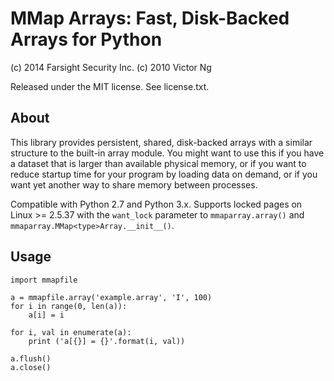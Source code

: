 MMap Arrays: Fast, Disk-Backed Arrays for Python
================================================

(c) 2014 Farsight Security Inc.
(c) 2010 Victor Ng

Released under the MIT license.  See license.txt.

About
-----

This library provides persistent, shared, disk-backed arrays with a similar
structure to the built-in array module.  You might want to use this if you
have a dataset that is larger than available physical memory, or if you want
to reduce startup time for your program by loading data on demand, or if you
want yet another way to share memory between processes.

Compatible with Python 2.7 and Python 3.x.  Supports locked pages on
Linux >= 2.5.37 with the `want_lock` parameter to `mmaparray.array()` and
`mmaparray.MMap<type>Array.__init__()`.

Usage
-----

    import mmapfile

    a = mmapfile.array('example.array', 'I', 100)
    for i in range(0, len(a)):
        a[i] = i

    for i, val in enumerate(a):
        print ('a[{}] = {}'.format(i, val))

    a.flush()
    a.close()

